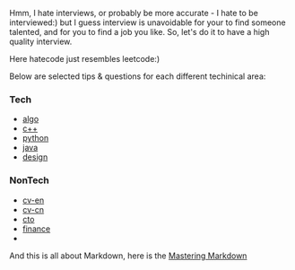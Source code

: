 Hmm, I hate interviews, or probably be more accurate - I hate to be interviewed:) but I guess interview is unavoidable for your to find someone talented, and for you to find a job you like. So, let's do it to have a high quality interview.

Here hatecode just resembles leetcode:)


Below are selected tips & questions for each different techinical area:
### Tech
* [algo](algo/README.md)
* [c++](c++/README.md)
* [python](python/README.md)
* [java](java/README.md)
* [design](design/README.md)

### NonTech
* [cv-en](cv/en.md)
* [cv-cn](cv/cn.md)
* [cto](cto/README.md)
* [finance](finance/README.md)
* 

And this is all about Markdown, here is the [Mastering Markdown](https://guides.github.com/features/mastering-markdown/)
